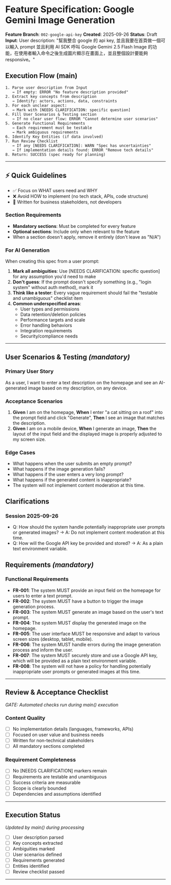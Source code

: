 # Feature Specification: Google Gemini Image Generation

**Feature Branch**: `002-google-api-key`
**Created**: 2025-09-26
**Status**: Draft
**Input**: User description: "幫我整合 google 的 api key, 並且我要在首頁做一個可以輸入 prompt 並且利用 AI SDK 呼叫 Google Gemini 2.5 Flash Image 的功能，在使用者輸入命令之後生成圖片顯示在畫面上，並且整個設計要能夠 responsive。"

## Execution Flow (main)
```
1. Parse user description from Input
   → If empty: ERROR "No feature description provided"
2. Extract key concepts from description
   → Identify: actors, actions, data, constraints
3. For each unclear aspect:
   → Mark with [NEEDS CLARIFICATION: specific question]
4. Fill User Scenarios & Testing section
   → If no clear user flow: ERROR "Cannot determine user scenarios"
5. Generate Functional Requirements
   → Each requirement must be testable
   → Mark ambiguous requirements
6. Identify Key Entities (if data involved)
7. Run Review Checklist
   → If any [NEEDS CLARIFICATION]: WARN "Spec has uncertainties"
   → If implementation details found: ERROR "Remove tech details"
8. Return: SUCCESS (spec ready for planning)
```

---

## ⚡ Quick Guidelines
- ✅ Focus on WHAT users need and WHY
- ❌ Avoid HOW to implement (no tech stack, APIs, code structure)
- 👥 Written for business stakeholders, not developers

### Section Requirements
- **Mandatory sections**: Must be completed for every feature
- **Optional sections**: Include only when relevant to the feature
- When a section doesn't apply, remove it entirely (don't leave as "N/A")

### For AI Generation
When creating this spec from a user prompt:
1. **Mark all ambiguities**: Use [NEEDS CLARIFICATION: specific question] for any assumption you'd need to make
2. **Don't guess**: If the prompt doesn't specify something (e.g., "login system" without auth method), mark it
3. **Think like a tester**: Every vague requirement should fail the "testable and unambiguous" checklist item
4. **Common underspecified areas**:
   - User types and permissions
   - Data retention/deletion policies
   - Performance targets and scale
   - Error handling behaviors
   - Integration requirements
   - Security/compliance needs

---

## User Scenarios & Testing *(mandatory)*

### Primary User Story
As a user, I want to enter a text description on the homepage and see an AI-generated image based on my description, on any device.

### Acceptance Scenarios
1. **Given** I am on the homepage, **When** I enter "a cat sitting on a roof" into the prompt field and click "Generate", **Then** I see an image that matches the description.
2. **Given** I am on a mobile device, **When** I generate an image, **Then** the layout of the input field and the displayed image is properly adjusted to my screen size.

### Edge Cases
- What happens when the user submits an empty prompt?
- What happens if the image generation fails?
- What happens if the user enters a very long prompt?
- What happens if the generated content is inappropriate?
- The system will not implement content moderation at this time.

## Clarifications

### Session 2025-09-26
- Q: How should the system handle potentially inappropriate user prompts or generated images? → A: Do not implement content moderation at this time.
- Q: How will the Google API key be provided and stored? → A: As a plain text environment variable.

## Requirements *(mandatory)*

### Functional Requirements
- **FR-001**: The system MUST provide an input field on the homepage for users to enter a text prompt.
- **FR-002**: The system MUST have a button to trigger the image generation process.
- **FR-003**: The system MUST generate an image based on the user's text prompt.
- **FR-004**: The system MUST display the generated image on the homepage.
- **FR-005**: The user interface MUST be responsive and adapt to various screen sizes (desktop, tablet, mobile).
- **FR-006**: The system MUST handle errors during the image generation process and inform the user.
- **FR-007**: The system MUST securely store and use a Google API key, which will be provided as a plain text environment variable.
- **FR-008**: The system will not have a policy for handling potentially inappropriate user prompts or generated images at this time.

---

## Review & Acceptance Checklist
*GATE: Automated checks run during main() execution*

### Content Quality
- [ ] No implementation details (languages, frameworks, APIs)
- [ ] Focused on user value and business needs
- [ ] Written for non-technical stakeholders
- [ ] All mandatory sections completed

### Requirement Completeness
- [ ] No [NEEDS CLARIFICATION] markers remain
- [ ] Requirements are testable and unambiguous
- [ ] Success criteria are measurable
- [ ] Scope is clearly bounded
- [ ] Dependencies and assumptions identified

---

## Execution Status
*Updated by main() during processing*

- [ ] User description parsed
- [ ] Key concepts extracted
- [ ] Ambiguities marked
- [ ] User scenarios defined
- [ ] Requirements generated
- [ ] Entities identified
- [ ] Review checklist passed

---
